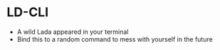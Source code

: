 # LD-CLI

* A wild Lada appeared in your terminal
* Bind this to a random command to mess with yourself in the future

